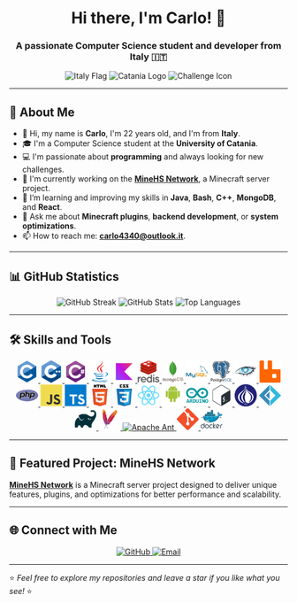 <h1 align="center">Hi there, I'm Carlo! 👋</h1>
<h3 align="center">A passionate Computer Science student and developer from Italy 🇮🇹</h3>

<p align="center">
  <img src="https://cdn-icons-png.flaticon.com/512/5582/5582641.png" alt="Italy Flag" width="40">
  <img src="https://upload.wikimedia.org/wikipedia/commons/thumb/a/aa/Catania-Stemma.svg/1200px-Catania-Stemma.svg.png" alt="Catania Logo" width="40">
  <img src="https://cdn-icons-png.flaticon.com/512/4838/4838645.png" alt="Challenge Icon" width="40">
</p>

---

## 📝 About Me
- 👤 Hi, my name is **Carlo**, I'm 22 years old, and I'm from **Italy**.  
- 🎓 I'm a Computer Science student at the **University of Catania**.  
- 💻 I'm passionate about **programming** and always looking for new challenges.  
- 🔭 I'm currently working on the **[MineHS Network](https://git.minehs.com)**, a Minecraft server project.  
- 🌱 I’m learning and improving my skills in **Java**, **Bash**, **C++**, **MongoDB**, and **React**.  
- 💬 Ask me about **Minecraft plugins**, **backend development**, or **system optimizations**.  
- 📫 How to reach me: **carlo4340@outlook.it**.  

---

## 📊 GitHub Statistics
<p align="center">
  <img src="https://github-readme-streak-stats.herokuapp.com/?user=mathsanalysis&theme=prussian" alt="GitHub Streak" width="400">
  <img src="https://github-readme-stats.vercel.app/api?username=mathsanalysis&count_private=true&show_icons=true&theme=prussian" alt="GitHub Stats" width="400">
  <img src="https://github-readme-stats.vercel.app/api/top-langs/?username=mathsanalysis&layout=compact&theme=prussian" alt="Top Languages" width="400">
</p>

---

## 🛠️ Skills and Tools
<p align="center">
  <a href="https://www.cprogramming.com/" target="_blank">
    <img src="https://raw.githubusercontent.com/devicons/devicon/master/icons/c/c-original.svg" alt="C" width="40" height="40">
  </a>
  <a href="https://www.w3schools.com/cpp/" target="_blank">
    <img src="https://raw.githubusercontent.com/devicons/devicon/master/icons/cplusplus/cplusplus-original.svg" alt="C++" width="40" height="40">
  </a>
  <a href="https://learn.microsoft.com/en-us/dotnet/csharp/" target="_blank">
    <img src="https://raw.githubusercontent.com/devicons/devicon/master/icons/csharp/csharp-original.svg" alt="C#" width="40" height="40">
  </a>
  <a href="https://www.java.com" target="_blank">
    <img src="https://raw.githubusercontent.com/devicons/devicon/master/icons/java/java-original.svg" alt="Java" width="40" height="40">
  </a>
  <a href="https://kotlinlang.org/" target="_blank">
    <img src="https://raw.githubusercontent.com/devicons/devicon/master/icons/kotlin/kotlin-original.svg" alt="Kotlin" width="40" height="40">
  </a>
  <a href="https://redis.io/" target="_blank">
    <img src="https://raw.githubusercontent.com/devicons/devicon/master/icons/redis/redis-original-wordmark.svg" alt="Redis" width="40" height="40">
  </a>
  <a href="https://www.mongodb.com/" target="_blank">
    <img src="https://raw.githubusercontent.com/devicons/devicon/master/icons/mongodb/mongodb-original-wordmark.svg" alt="MongoDB" width="40" height="40">
  </a>
  <a href="https://www.mysql.com/" target="_blank">
    <img src="https://raw.githubusercontent.com/devicons/devicon/master/icons/mysql/mysql-original-wordmark.svg" alt="MySQL" width="40" height="40">
  </a>
  <a href="https://www.postgresql.org/" target="_blank">
    <img src="https://raw.githubusercontent.com/devicons/devicon/master/icons/postgresql/postgresql-original-wordmark.svg" alt="PostgreSQL" width="40" height="40">
  </a>
  <a href="https://cassandra.apache.org/" target="_blank">
    <img src="https://raw.githubusercontent.com/devicons/devicon/master/icons/cassandra/cassandra-original.svg" alt="Cassandra" width="40" height="40">
  </a>
  <a href="https://www.rabbitmq.com/" target="_blank">
    <img src="https://raw.githubusercontent.com/devicons/devicon/master/icons/rabbitmq/rabbitmq-original.svg" alt="RabbitMQ" width="40" height="40">
  </a>
  <a href="https://www.php.net/" target="_blank">
    <img src="https://raw.githubusercontent.com/devicons/devicon/master/icons/php/php-original.svg" alt="PHP" width="40" height="40">
  </a>
  <a href="https://www.javascript.com/" target="_blank">
    <img src="https://raw.githubusercontent.com/devicons/devicon/master/icons/javascript/javascript-original.svg" alt="JavaScript" width="40" height="40">
  </a>
  <a href="https://www.typescriptlang.org/" target="_blank">
    <img src="https://raw.githubusercontent.com/devicons/devicon/master/icons/typescript/typescript-original.svg" alt="TypeScript" width="40" height="40">
  </a>
  <a href="https://developer.mozilla.org/en-US/docs/Web/HTML" target="_blank">
    <img src="https://raw.githubusercontent.com/devicons/devicon/master/icons/html5/html5-original-wordmark.svg" alt="HTML" width="40" height="40">
  </a>
  <a href="https://developer.mozilla.org/en-US/docs/Web/CSS" target="_blank">
    <img src="https://raw.githubusercontent.com/devicons/devicon/master/icons/css3/css3-original-wordmark.svg" alt="CSS" width="40" height="40">
  </a>
  <a href="https://reactjs.org/" target="_blank">
    <img src="https://raw.githubusercontent.com/devicons/devicon/master/icons/react/react-original.svg" alt="React" width="40" height="40">
  </a>
  <a href="https://developer.android.com/studio" target="_blank">
    <img src="https://raw.githubusercontent.com/devicons/devicon/master/icons/android/android-original-wordmark.svg" alt="Android Studio" width="40" height="40">
  </a>
  <a href="https://www.arduino.cc/" target="_blank">
    <img src="https://raw.githubusercontent.com/devicons/devicon/master/icons/arduino/arduino-original-wordmark.svg" alt="Arduino" width="40" height="40">
  </a>
  <a href="https://www.gnu.org/software/bash/" target="_blank">
    <img src="https://raw.githubusercontent.com/devicons/devicon/master/icons/bash/bash-original.svg" alt="Bash" width="40" height="40">
  </a>
  <a href="https://www.perl.org/" target="_blank">
    <img src="https://raw.githubusercontent.com/devicons/devicon/master/icons/perl/perl-original.svg" alt="Perl" width="40" height="40">
  </a>
  <a href="https://fsharp.org/" target="_blank">
    <img src="https://raw.githubusercontent.com/devicons/devicon/master/icons/fsharp/fsharp-original.svg" alt="F#" width="40" height="40">
  </a>
  <a href="https://gradle.org/" target="_blank">
    <img src="https://raw.githubusercontent.com/devicons/devicon/master/icons/gradle/gradle-plain.svg" alt="Gradle" width="40" height="40">
  </a>
  <a href="https://maven.apache.org/" target="_blank">
    <img src="https://raw.githubusercontent.com/devicons/devicon/master/icons/maven/maven-original.svg" alt="Maven" width="40" height="40">
  </a>
  <a href="https://ant.apache.org/" target="_blank">
    <img src="https://raw.githubusercontent.com/devicons/devicon/master/icons/apacheant/apacheant-original-wordmark.svg" alt="Apache Ant" width="40" height="40">
  </a>
  <a href="https://git-scm.com/" target="_blank">
    <img src="https://raw.githubusercontent.com/devicons/devicon/master/icons/git/git-original.svg" alt="Git" width="40" height="40">
  </a>
  <a href="https://www.docker.com/" target="_blank">
    <img src="https://raw.githubusercontent.com/devicons/devicon/master/icons/docker/docker-original-wordmark.svg" alt="Docker" width="40" height="40">
  </a>
</p>

---

## 🚀 Featured Project: MineHS Network
**[MineHS Network](https://git.minehs.com)** is a Minecraft server project designed to deliver unique features, plugins, and optimizations for better performance and scalability.

---

## 🌐 Connect with Me
<p align="center">
  <a href="https://github.com/mathsanalysis" target="_blank">
    <img src="https://img.shields.io/badge/GitHub-%2312100E.svg?&style=for-the-badge&logo=github&logoColor=white" alt="GitHub">
  </a>
  <a href="mailto:mathsanalysis@example.com" target="_blank">
    <img src="https://img.shields.io/badge/Email-D14836?style=for-the-badge&logo=gmail&logoColor=white" alt="Email">
  </a>
</p>

---

⭐️ *Feel free to explore my repositories and leave a star if you like what you see!* ⭐️
